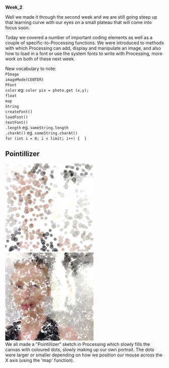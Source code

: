 <strong>Week_2 </strong>

Well we made it through the second week and we are still going steep up that learning curve with our eyes on a small plateau that will come into focus soon.

Today we covered a number of important coding elements as well as a couple of specific-to-Processing functions.
We were introduced to methods with which Processing can add, display and manipulate an image, and also how to load in a font or use the system fonts to write with Processing, more work on both of these next week.

New vocabulary to note:<br/>
  `PImage`<br/>
  `imageMode(CENTER)`<br/>
  `PFont`<br/>
  `color` eg: `color pix = photo.get (x,y);`<br/>
  `float`<br/>
  `map`<br/>
  `String`<br/>
  `createFont()`<br/>
  `loadFont()`<br/>
  `textFont()`<br/>
  `.length`  eg. `someString.length`<br/>
  `.charAt()` eg. `someString.charAt()`<br/>
  `for (int i = 0; i < limit; i++) {  }`<br/>
 
  ## Pointillizer
  <img src="pointillize_576.jpg" width="280" height="280"/> <img src="pointillize_7057.jpg" width="280" height="280"/><br />
  We all made a "Pointillizer" sketch in Processing which slowly fills the canvas with coloured dots, slowly making up our own portrait. The dots were larger or smaller depending on how we position our mouse across the X axis (using the 'map' function).<br/><br/>

